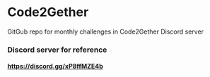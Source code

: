 # Code2Gether

GitGub repo for monthly challenges in Code2Gether Discord server

### Discord server for reference
#### https://discord.gg/xP8ffMZE4b
